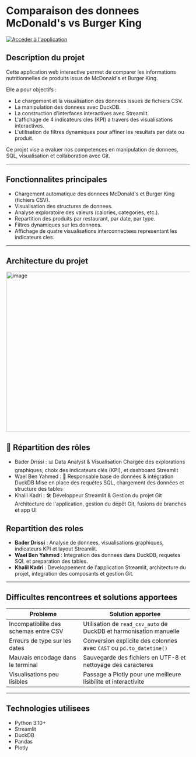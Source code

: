 # Comparaison des donnees McDonald's vs Burger King


[![Accéder à l'application](https://img.shields.io/badge/🚀%20Lancer%20l'application%20Streamlit-brightgreen?style=for-the-badge)]([https://ton-lien-streamlit.streamlit.app](https://projectevaluation-ek86xkdcoxlomubrm9ybk9.streamlit.app/))

## Description du projet

Cette application web interactive permet de comparer les informations nutritionnelles de produits issus de McDonald's et Burger King.

Elle a pour objectifs :
- Le chargement et la visualisation des donnees issues de fichiers CSV.
- La manipulation des donnees avec DuckDB.
- La construction d'interfaces interactives avec Streamlit.
- L'affichage de 4 indicateurs cles (KPI) a travers des visualisations interactives.
- L'utilisation de filtres dynamiques pour affiner les resultats par date ou produit.

Ce projet vise a evaluer nos competences en manipulation de donnees, SQL, visualisation et collaboration avec Git.

---

## Fonctionnalites principales

- Chargement automatique des donnees McDonald's et Burger King (fichiers CSV).
- Visualisation des structures de donnees.
- Analyse exploratoire des valeurs (calories, categories, etc.).
- Repartition des produits par restaurant, par date, par type.
- Filtres dynamiques sur les donnees.
- Affichage de quatre visualisations interconnectees representant les indicateurs cles.

---

## Architecture du projet
<img width="880" height="438" alt="image" src="https://github.com/user-attachments/assets/231e02de-0d7f-477f-bf20-b9be9a427cfb" />


## 👥 Répartition des rôles

- Bader Drissi	 : 📊 Data Analyst & Visualisation	Chargée des explorations graphiques, choix des indicateurs clés (KPI), et dashboard Streamlit
- Wael Ben Yahmed	 : 🧠 Responsable base de données & intégration DuckDB	Mise en place des requêtes SQL, chargement des données et structure des tables
- Khalil Kadri  : 🛠️ Développeur Streamlit & Gestion du projet Git	Architecture de l'application, gestion du dépôt Git, fusions de branches et app UI

## Repartition des roles

- **Bader Drissi** : Analyse de donnees, visualisations graphiques, indicateurs KPI et layout Streamlit.
- **Wael Ben Yahmed** : Integration des donnees dans DuckDB, requetes SQL et preparation des tables.
- **Khalil Kadri** : Developpement de l'application Streamlit, architecture du projet, integration des composants et gestion Git.

---

## Difficultes rencontrees et solutions apportees

| Probleme                              | Solution apportee                                               |
|---------------------------------------|------------------------------------------------------------------|
| Incompatibilite des schemas entre CSV | Utilisation de `read_csv_auto` de DuckDB et harmonisation manuelle |
| Erreurs de type sur les dates         | Conversion explicite des colonnes avec `CAST` ou `pd.to_datetime()` |
| Mauvais encodage dans le terminal     | Sauvegarde des fichiers en UTF-8 et nettoyage des caracteres    |
| Visualisations peu lisibles           | Passage a Plotly pour une meilleure lisibilite et interactivite |

---

## Technologies utilisees

- Python 3.10+
- Streamlit
- DuckDB
- Pandas
- Plotly






